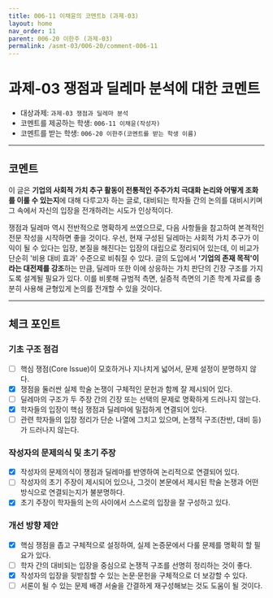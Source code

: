 ```yaml
---
title: 006-11 이채윤의 코멘트b (과제-03) 
layout: home
nav_order: 11
parent: 006-20 이한주 (과제-03)
permalink: /asmt-03/006-20/comment-006-11
---
```


# 과제-03 쟁점과 딜레마 분석에 대한 코멘트

- 대상과제: `과제-03 쟁점과 딜레마 분석`
- 코멘트를 제공하는 학생: `006-11 이채윤(작성자)` 
- 코멘트를 받는 학생: `006-20 이한주(코멘트를 받는 학생 이름)` 

---

## 코멘트

이 글은 **기업의 사회적 가치 추구 활동이 전통적인 주주가치 극대화 논리와 어떻게 조화를 이룰 수 있는지**에 대해 다루고자 하는 글로, 대비되는 학자들 간의 논의를 대비시키며 그 속에서 자신의 입장을 전개하려는 시도가 인상적이다. 

쟁점과 딜레마 역시 전반적으로 명확하게 쓰였으므로, 다음 사항들을 참고하여 본격적인 전문 작성을 시작하면 좋을 것이다. 우선, 현재 구성된 딜레마는 사회적 가치 추구가 이익이 될 수 있다는 입장, 본질을 해친다는 입장의 대립으로 정리되어 있는데, 이 비교가 단순히 '비용 대비 효과' 수준으로 비춰질 수 있다. 글의 도입에서 **'기업의 존재 목적'이라는 대전제를 강조**하는 만큼, 딜레마 또한 이에 상응하는 가치 판단의 긴장 구조를 가지도록 설계될 필요가 있다. 이를 비롯해 규범적 측면, 실증적 측면의 기존 학계 자료를 충분히 사용해 균형있게 논의를 전개할 수 있을 것이다.

---

## 체크 포인트

### **기초 구조 점검**
- [ ] 핵심 쟁점(Core Issue)이 모호하거나 지나치게 넓어서, 문제 설정이 분명하지 않다.
- [x] 쟁점을 둘러싼 실제 학술 논쟁이 구체적인 문헌과 함께 잘 제시되어 있다.
- [ ] 딜레마의 구조가 두 주장 간의 긴장 또는 선택의 문제로 명확하게 드러나지 않는다.
- [x] 학자들의 입장이 핵심 쟁점과 딜레마에 밀접하게 연결되어 있다.
- [ ] 관련 학자들의 입장 정리가 단순 나열에 그치고 있으며, 논쟁적 구조(찬반, 대비 등)가 드러나지 않는다.

### **작성자의 문제의식 및 초기 주장**
- [x] 작성자의 문제의식이 쟁점과 딜레마를 반영하여 논리적으로 연결되어 있다.
- [ ] 작성자의 초기 주장이 제시되어 있으나, 그것이 본문에서 제시된 학술 논쟁과 어떤 방식으로 연결되는지가 불분명하다.
- [x] 초기 주장이 학자들의 논의 사이에서 스스로의 입장을 잘 구성하고 있다.

### **개선 방향 제안**
- [x] 핵심 쟁점을 좁고 구체적으로 설정하여, 실제 논증문에서 다룰 문제를 명확히 할 필요가 있다.
- [ ] 학자 간의 대비되는 입장을 중심으로 논쟁적 구조를 선명히 정리하는 것이 좋다.
- [x] 작성자의 입장을 뒷받침할 수 있는 논문·문헌을 구체적으로 더 보강할 수 있다.
- [ ] 서론이 될 수 있는 문제 배경 서술을 간결하게 재구성해보는 것도 도움이 될 것이다.